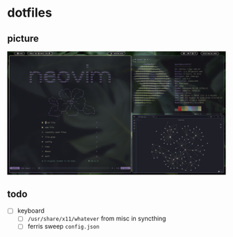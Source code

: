 # dotfiles

## picture

![hi](./screenshot.png)

## todo

- [ ] keyboard
  - [ ] `/usr/share/x11/whatever` from misc in syncthing
  - [ ] ferris sweep `config.json`

